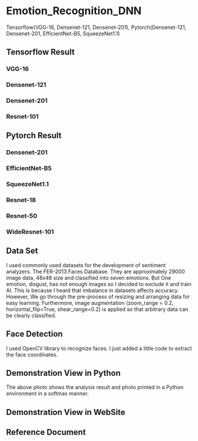 # Emotion_Recognition_DNN
Tensorflow(VGG-16, Densenet-121, Densenet-201), Pytorch(Densenet-121, Densenet-201, EfficientNet-B5, SqueezeNet1.1)

## Tensorflow Result
### VGG-16
### Densenet-121
### Densenet-201
### Resnet-101

## Pytorch Result
### Densenet-201
### EfficientNet-B5
### SqueezeNet1.1
### Resnet-18
### Resnet-50
### WideResnet-101

## Data Set

I used commonly used datasets for the development of sentiment analyzers. The FER-2013 Faces Database. They are approximately 29000 image data, 48x48 size and classified into seven emotions. But One emotion, disgust, has not enough images so I decided to exclude it and train AI. This is because I heard that imbalance in datasets affects accuracy.
However, We go through the pre-process of resizing and arranging data for easy learning. Furthermore, image augmentation (zoom_range = 0.2, horizontal_flip=True, shear_range=0.2) is applied so that arbitrary data can be clearly classified.

## Face Detection


I used OpenCV library to recognize faces. I just added a little code to extract the face coordinates.

## Demonstration View in Python


The above photo shows the analysis result and photo printed in a Python environment in a softmax manner.

## Demonstration View in WebSite


## Reference Document
